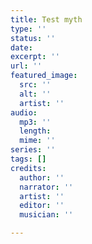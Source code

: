 ```yaml
---
title: Test myth
type: ''
status: ''
date: 
excerpt: ''
url: ''
featured_image:
  src: ''
  alt: ''
  artist: ''
audio:
  mp3: ''
  length: 
  mime: ''
series: ''
tags: []
credits:
  author: ''
  narrator: ''
  artist: ''
  editor: ''
  musician: ''

---
```

